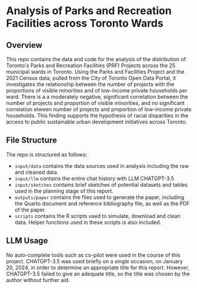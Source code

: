 # Analysis of Parks and Recreation Facilities across Toronto Wards 

## Overview

This repo contains the data and code for the analysis of the distribution of Toronto's Parks and Recreation Facilities (PRF) Projects across the 25 municipal wards in Toronto. Using the Parks and Facilities Project and the 2021 Census data, pulled from the City of Toronto Open Data Portal, it investigates the relationship between the number of projects with the proportions of visible minorities and of low-income private households per ward. There is a a moderately negative, significant correlation between the number of projects and proportion of visible minorities, and no significant correlation  etween number of projects and proportion of low-income private households. This finding supports the hypothesis of racial disparities in the access to public sustainable urban development initiatives across Toronto.

## File Structure

The repo is structured as follows:

-   `input/data` contains the data sources used in analysis including the raw and cleaned data. 
-   `input/llm` contains the entire chat history with LLM CHATGPT-3.5 
-   `input/sketches` contains brief sketches of potential datasets and tables used in the planning stage of this report. 
-   `outputs/paper` contains the files used to generate the paper, including the Quarto document and reference bibliography file, as well as the PDF of the paper. 
-   `scripts` contains the R scripts used to simulate, download and clean data. Helper functions used in these scripts is also included. 

## LLM Usage  

No auto-complete tools such as co-pilot were used in the course of this project. CHATGPT-3.5 was used briefly on a single occasion, on January 20, 2024, in order to determine an appropriate title for this report. However, CHATGPT-3.5 failed to give an adequate title, so the title was chosen by the author without further aid. 